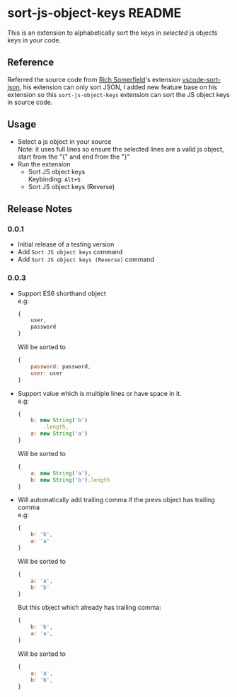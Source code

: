 # sort-js-object-keys README

This is an extension to alphabetically sort the keys in _selected_ js objects keys in your code.

## Reference

Referred the source code from [Rich Somerfield](https://github.com/richie5um)'s extension
[vscode-sort-json](https://github.com/richie5um/vscode-sort-json), his extension can only sort JSON, I added new feature base on his extension so this `sort-js-object-keys` extension can sort the JS object keys in source code.

## Usage

* Select a js object in your source  
Note: it uses full lines so ensure the selected lines are a valid js object, start from the "{" and end from the "}"
* Run the extension 
    * Sort JS object keys  
    Keybinding: `Alt+S`
    * Sort JS object keys (Reverse)


## Release Notes

### 0.0.1

- Initial release of a testing version  
- Add `Sort JS object keys` command
- Add `Sort JS object keys (Reverse)` command

### 0.0.3

- Support ES6 shorthand object  
    e.g: 
    ```js
    {
        user,
        password
    }
    ```
    Will be sorted to 
    ```js
    {
        password: password,
        user: user
    }
    ```

- Support value which is multiple lines or have space in it.   
    e.g:
    ```js
    {
        b: new String('b')
            .length,
        a: new String('a')
    }
    ```
    Will be sorted to 
    ```js
    {
        a: new String('a'),
        b: new String('b').length
    }
    ```
- Will automatically add trailing comma if the prevs object has trailing comma  
    e.g:
    ```js
    {
        b: 'b',
        a: 'a'
    }
    ```
    Will be sorted to 
    ```js
    {
        a: 'a',
        b: 'b'
    }
    ```
    But this object which already has trailing comma:
    ```js
    {
        b: 'b',
        a: 'a',
    }
    ```
    Will be sorted to 
    ```js
    {
        a: 'a',
        b: 'b',
    }
    ```